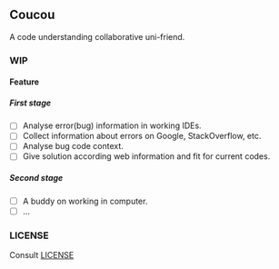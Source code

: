 ## Coucou

A code understanding collaborative uni-friend.

### WIP

#### Feature

##### First stage

- [ ] Analyse error(bug) information in working IDEs.
- [ ] Collect information about errors on Google, StackOverflow, etc.
- [ ] Analyse bug code context.
- [ ] Give solution according web information and fit for current codes.

##### Second stage

- [ ] A buddy on working in computer.
- [ ] ...

### LICENSE

Consult [LICENSE](LICENSE)